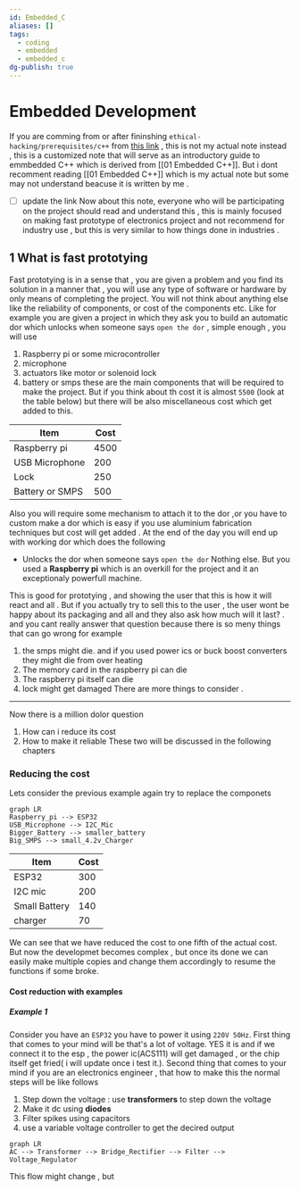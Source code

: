 ```yaml
---
id: Embedded_C
aliases: []
tags:
  - coding
  - embedded
  - embedded_c
dg-publish: true
---
```

# Embedded Development 
If you are comming from or after fininshing `ethical-hacking/prerequisites/c++` from [this link]() , this is not my actual note instead , this is a customized note that will serve as an introductory guide to emmbedded C++ which is derived from [[01 Embedded C++]]. But i dont recomment reading [[01 Embedded C++]] which is my actual note but some may not understand beacuse it is written by me . 
- [ ] update the link 
Now about this note, everyone who will be participating on the project should read and understand this , this is mainly focused on making fast prototype of electronics project and not recommend for industry use , but this is very similar to how things done in industries .

## 1 What is fast prototying 
Fast prototying  is in a sense that , you are given a problem and you find its solution in a manner that , you will use any type of software or hardware by only means of completing the project. You will not think about anything else like the reliability  of components, or cost of the components etc. Like for example you are given a project in which they ask you to build an automatic dor which unlocks when someone says `open the dor` , simple enough , you will use 
1. Raspberry pi or some microcontroller
2. microphone 
3. actuators like motor or solenoid lock 
4. battery or smps 
these are the main components that will be required to make the project. But if you think about th cost it is almost `5500` (look at the table below) but there will be also miscellaneous  cost which get added to this. 

| Item            | Cost |
| --------------- | ---- |
| Raspberry pi    | 4500 |
| USB Microphone  | 200  |
| Lock            | 250  |
| Battery or SMPS | 500  |
Also you will require some mechanism to attach it to the dor ,or you have to custom make a dor which is easy if you use aluminium fabrication techniques but cost will get added . 
At the end of the day you will end up with working dor which does the following 
- Unlocks the dor when someone says `open the dor` 
Nothing else. But you used a **Raspberry pi** which is an overkill for the project and it an exceptionaly powerfull machine. 

This is good for prototying , and showing the user that this is how it will react and all . But if you actually try to sell this to the user , the user wont be happy about its packaging and all and they also ask how much will it last? . and you cant really answer that question because there is so meny things that can go wrong for example 
1. the smps might die. and if you used power ics or buck boost converters they might die from over heating 
2. The memory card in the raspberry pi can die 
3. The raspberry pi itself can die 
4. lock might get damaged 
There are more things to consider . 
---
Now there is a million dolor question 
1. How can i reduce its cost 
2. How to make it reliable 
These two will be discussed in the following chapters

### Reducing the cost 
Lets consider the previous example again try to replace the componets 

```mermaid
graph LR
Raspberry_pi --> ESP32 
USB_Microphone --> I2C_Mic
Bigger_Battery --> smaller_battery
Big_SMPS --> small_4.2v_Charger

```

| Item          | Cost |
| ------------- | ---- |
| ESP32         | 300  |
| I2C mic       | 200  |
| Small Battery | 140  |
| charger       | 70   |

We can see that we have reduced the cost to one fifth of the actual cost. But now the developmet becomes complex , but once its done we can easily make multiple copies and change them accordingly to resume the functions if some broke. 

####  Cost reduction with examples 
##### Example 1 
Consider you have an `ESP32` you have to power it using `220V 50Hz`. First thing that comes to your mind will be that's a lot of voltage. YES it is and if we connect it to the esp , the power ic(ACS111) will get damaged , or the chip itself get fried( i will update once i test it.). Second thing that comes to your mind if you are an electronics engineer , that how to make this the normal steps will be like follows 
1. Step down the voltage : use **transformers** to step down the voltage
2. Make it dc using **diodes**
3. Filter spikes using capacitors 
4. use a variable voltage controller to get the decired output 

```mermaid
graph LR 
AC --> Transformer --> Bridge_Rectifier --> Filter --> Voltage_Regulator

```

This flow might change , but 

